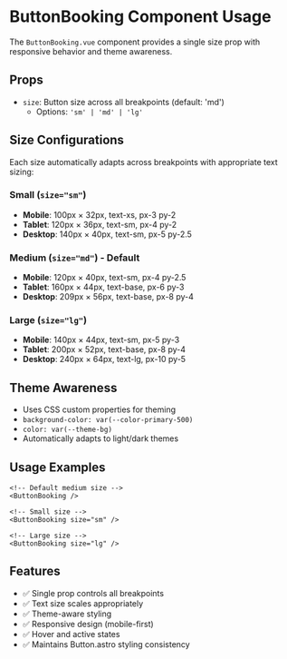 # ButtonBooking Component Usage

The `ButtonBooking.vue` component provides a single size prop with responsive behavior and theme awareness.

## Props
- `size`: Button size across all breakpoints (default: 'md')
  - Options: `'sm' | 'md' | 'lg'`

## Size Configurations

Each size automatically adapts across breakpoints with appropriate text sizing:

### Small (`size="sm"`)
- **Mobile**: 100px × 32px, text-xs, px-3 py-2
- **Tablet**: 120px × 36px, text-sm, px-4 py-2  
- **Desktop**: 140px × 40px, text-sm, px-5 py-2.5

### Medium (`size="md"`) - Default
- **Mobile**: 120px × 40px, text-sm, px-4 py-2.5
- **Tablet**: 160px × 44px, text-base, px-6 py-3
- **Desktop**: 209px × 56px, text-base, px-8 py-4

### Large (`size="lg"`)
- **Mobile**: 140px × 44px, text-sm, px-5 py-3
- **Tablet**: 200px × 52px, text-base, px-8 py-4
- **Desktop**: 240px × 64px, text-lg, px-10 py-5

## Theme Awareness
- Uses CSS custom properties for theming
- `background-color: var(--color-primary-500)`
- `color: var(--theme-bg)`
- Automatically adapts to light/dark themes

## Usage Examples

```vue
<!-- Default medium size -->
<ButtonBooking />

<!-- Small size -->
<ButtonBooking size="sm" />

<!-- Large size -->
<ButtonBooking size="lg" />
```

## Features
- ✅ Single prop controls all breakpoints
- ✅ Text size scales appropriately  
- ✅ Theme-aware styling
- ✅ Responsive design (mobile-first)
- ✅ Hover and active states
- ✅ Maintains Button.astro styling consistency